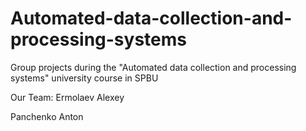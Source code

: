 # Automated-data-collection-and-processing-systems
Group projects during the "Automated data collection and processing systems" university course in SPBU

Our Team:
Ermolaev Alexey

Panchenko Anton
